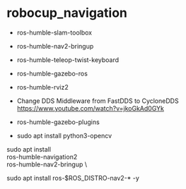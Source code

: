 # robocup_navigation
- ros-humble-slam-toolbox 
- ros-humble-nav2-bringup 
- ros-humble-teleop-twist-keyboard 
- ros-humble-gazebo-ros 
- ros-humble-rviz2

- Change DDS Middleware from FastDDS to CycloneDDS https://www.youtube.com/watch?v=jkoGkAd0GYk
- ros-humble-gazebo-plugins

- sudo apt install python3-opencv 




sudo apt install \
  ros-humble-navigation2 \
  ros-humble-nav2-bringup \

sudo apt install ros-$ROS_DISTRO-nav2-* -y